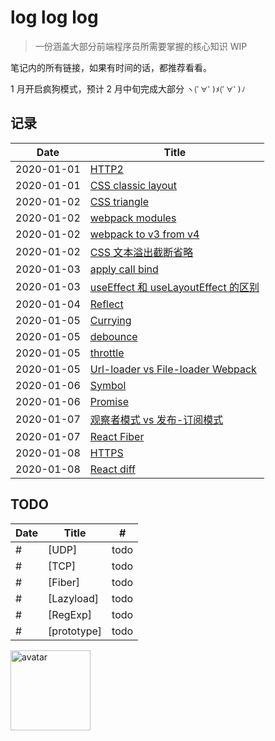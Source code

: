 # log log log

> 一份涵盖大部分前端程序员所需要掌握的核心知识 WIP

笔记内的所有链接，如果有时间的话，都推荐看看。

1 月开启疯狗模式，预计 2 月中旬完成大部分 `ヽ(ﾟ∀ﾟ)ﾒ(ﾟ∀ﾟ)ﾉ`

## 记录

| Date       | Title                                    |
| ---------- | ---------------------------------------- |
| 2020-01-01 | [HTTP2][1]                               |
| 2020-01-01 | [CSS classic layout][2]                  |
| 2020-01-02 | [CSS triangle][3]                        |
| 2020-01-02 | [webpack modules][4]                     |
| 2020-01-02 | [webpack to v3 from v4][5]               |
| 2020-01-02 | [CSS 文本溢出截断省略][6]                |
| 2020-01-03 | [apply call bind][7]                     |
| 2020-01-03 | [useEffect 和 useLayoutEffect 的区别][8] |
| 2020-01-04 | [Reflect][9]                             |
| 2020-01-05 | [Currying][11]                           |
| 2020-01-05 | [debounce][10]                           |
| 2020-01-05 | [throttle][12]                           |
| 2020-01-05 | [Url-loader vs File-loader Webpack][13]  |
| 2020-01-06 | [Symbol][14]                             |
| 2020-01-06 | [Promise][15]                            |
| 2020-01-07 | [观察者模式 vs 发布-订阅模式][16]        |
| 2020-01-07 | [React Fiber][17]                        |
| 2020-01-08 | [HTTPS][17]                              |
| 2020-01-08 | [React diff][17]                         |

## TODO

| Date | Title       | #    |
| ---- | ----------- | ---- |
| #    | [UDP]       | todo |
| #    | [TCP]       | todo |
| #    | [Fiber]     | todo |
| #    | [Lazyload]  | todo |
| #    | [RegExp]    | todo |
| #    | [prototype] | todo |

[17]: https://limichange.github.io/log-log-log/react/Fiber.html
[16]: https://limichange.github.io/log-log-log/concept/%E8%A7%82%E5%AF%9F%E8%80%85%E6%A8%A1%E5%BC%8F%20vs%20%E5%8F%91%E5%B8%83-%E8%AE%A2%E9%98%85%E6%A8%A1%E5%BC%8F.html
[15]: https://limichange.github.io/log-log-log/javascript/Promise/Promise%E5%AE%9E%E7%8E%B0
[14]: https://limichange.github.io/log-log-log/javascript/Symbol.htm
[13]: https://limichange.github.io/log-log-log/webpack/Url-loader%20vs%20File-loader%20Webpack.html
[12]: https://limichange.github.io/log-log-log/javascript/throttle.html
[11]: https://limichange.github.io/log-log-log/javascript/Currying%20%E6%9F%AF%E9%87%8C%E5%8C%96.html
[10]: https://limichange.github.io/log-log-log/javascript/debounce.html
[1]: https://limichange.github.io/log-log-log/network/HTTP2.html
[2]: https://limichange.github.io/log-log-log/css/CSS%E7%BB%8F%E5%85%B8%E5%B8%83%E5%B1%80.html
[3]: https://limichange.github.io/log-log-log/css/%E7%94%BB%E4%B8%80%E4%B8%AA%E5%B0%8F%E4%B8%89%E8%A7%92.html
[4]: https://limichange.github.io/log-log-log/webpack/%E6%A8%A1%E5%9D%97%E5%8C%96.html
[5]: https://limichange.github.io/log-log-log/webpack/webpack%20to%20v4%20from%20v3.html
[6]: https://limichange.github.io/log-log-log/css/%E6%96%87%E6%9C%AC%E6%BA%A2%E5%87%BA%E6%88%AA%E6%96%AD%E7%9C%81%E7%95%A5.html
[7]: https://limichange.github.io/log-log-log/javascript/apply&call&bind.html
[8]: https://limichange.github.io/log-log-log/react/useEffect%20%E5%92%8C%20useLayoutEffect%20%E7%9A%84%E5%8C%BA%E5%88%AB.html
[9]: https://limichange.github.io/log-log-log/javascript/Reflect.html

<img src="https://github.com/limichange/log-log-log/blob/master/images/avatar.jpg?raw=true" alt="avatar" width="128px"/>
